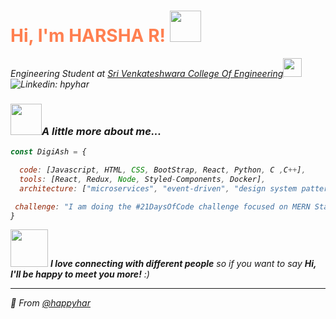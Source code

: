 <h1 style="color:coral"> Hi, I'm HARSHA R! <img src="https://media.giphy.com/media/mGcNjsfWAjY5AEZNw6/giphy.gif" width="50"></h1>
<p><em>Engineering Student at <a href="http://www.svcengg.com">Sri Venkateshwara College Of Engineering</a><img src="https://media.giphy.com/media/fYSnHlufseco8Fh93Z/giphy.gif" width="30

[![Linkedin: hpyhar](https://img.shields.io/badge/-hpyhar-blue?style=flat-square&logo=Linkedin&logoColor=white&link=https://www.linkedin.com/in/hpyhar/)](https://www.linkedin.com/in/hpyhar/)


###  <img src="https://media.giphy.com/media/VgCDAzcKvsR6OM0uWg/giphy.gif" width="50">A little more about me...  

```javascript
const DigiAsh = {

  code: [Javascript, HTML, CSS, BootStrap, React, Python, C ,C++],
  tools: [React, Redux, Node, Styled-Components, Docker],
  architecture: ["microservices", "event-driven", "design system pattern"],

 challenge: "I am doing the #21DaysOfCode challenge focused on MERN Stack"
}
```

<img src="https://media.giphy.com/media/LnQjpWaON8nhr21vNW/giphy.gif" width="60"> <em><b>I love connecting with different people</b> so if you want to say <b> Hi, I'll be happy to meet you more!</b> :)</em>

---

🤩 From [@happyhar](https://happyhar.github.io/portfolio/)
